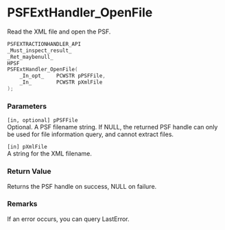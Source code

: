 # PSFExtHandler_OpenFile
Read the XML file and open the PSF.
````c
PSFEXTRACTIONHANDLER_API
_Must_inspect_result_
_Ret_maybenull_
HPSF
PSFExtHandler_OpenFile(
    _In_opt_    PCWSTR pPSFFile,
    _In_        PCWSTR pXmlFile
);
````
### Parameters
`[in, optional] pPSFFile`  
Optional. A PSF filename string. If NULL, the returned PSF handle can only be used for file information query, and cannot extract files.

`[in] pXmlFile`  
A string for the XML filename.
### Return Value
Returns the PSF handle on success, NULL on failure.
### Remarks
If an error occurs, you can query LastError.
